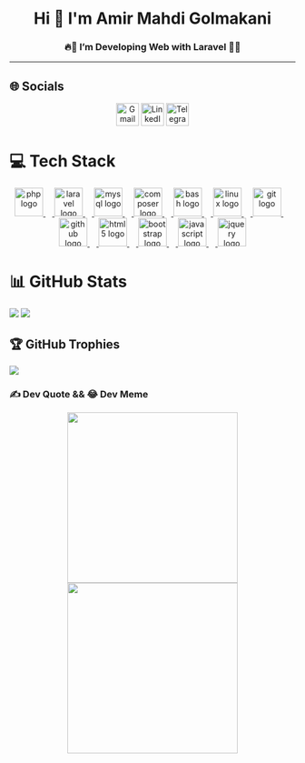 <h1 align="center">Hi 👋 I'm Amir Mahdi Golmakani</h1>
<h3 align="center">🔥🚀 <b>I’m Developing Web with Laravel</b> 🚀🔥</h3>

---
## 🌐 Socials
<div align="center">
  <a href="mailto:gooli6011@gmail.com"><img src="https://img.shields.io/badge/Gmail-red.svg?logo=gmail&logoColor=white" height="40" alt="Gmail"/></a>
  <a href="https://linkedin.com/in/gooli6011"><img src="https://img.shields.io/badge/LinkedIn-%230077B5.svg?logo=linkedin&logoColor=white" height="40" alt="LinkedIn"/></a>
  <a href="https://t.me/gooli6011"><img src="https://img.shields.io/badge/Telegram-blue.svg?logo=telegram&logoColor=white" height="40" alt="Telegram"/></a>
</div>

# 💻 Tech Stack
<div align="center">
  <a href="https://github.com/gooli6011">
    <img src="https://cdn.jsdelivr.net/gh/devicons/devicon/icons/php/php-original.svg" height="50" alt="php logo"  />
    <img width="12" />
    <img src="https://cdn.simpleicons.org/laravel/FF2D20" height="50" alt="laravel logo"  />
    <img width="12" />
    <img src="https://cdn.jsdelivr.net/gh/devicons/devicon/icons/mysql/mysql-original.svg" height="50" alt="mysql logo"  />
    <img width="12" />
    <img src="https://cdn.jsdelivr.net/gh/devicons/devicon/icons/composer/composer-original.svg" height="50" alt="composer logo"  />
    <img width="12" />
    <img src="https://skillicons.dev/icons?i=bash" height="50" alt="bash logo"  />
    <img width="12" />
    <img src="https://cdn.jsdelivr.net/gh/devicons/devicon/icons/linux/linux-original.svg" height="50" alt="linux logo"  />
    <img width="12" />
    <img src="https://cdn.jsdelivr.net/gh/devicons/devicon/icons/git/git-original.svg" height="50" alt="git logo"  />
    <img width="12" />
    <img src="https://skillicons.dev/icons?i=github" height="50" alt="github logo"  />
    <img width="12" />
    <img src="https://cdn.jsdelivr.net/gh/devicons/devicon/icons/html5/html5-original.svg" height="50" alt="html5 logo"  />
    <img width="12" />
    <img src="https://cdn.jsdelivr.net/gh/devicons/devicon/icons/bootstrap/bootstrap-original.svg" height="50" alt="bootstrap logo"  />
    <img width="12" />
    <img src="https://cdn.jsdelivr.net/gh/devicons/devicon/icons/javascript/javascript-original.svg" height="50" alt="javascript logo"  />
    <img width="12" />
    <img src="https://cdn.jsdelivr.net/gh/devicons/devicon/icons/jquery/jquery-original.svg" height="50" alt="jquery logo"  />
  </a>
</div>

###

# 📊 GitHub Stats
[![](https://github-readme-streak-stats.herokuapp.com/?user=gooli6011&theme=dark&hide_border=false)](https://github.com/gooli6011)
[![](https://github-readme-stats.vercel.app/api?username=gooli6011&theme=dark&hide_border=false&include_all_commits=false&count_private=true)](https://github.com/gooli6011)

## 🏆 GitHub Trophies
[![](https://github-profile-trophy.vercel.app/?username=gooli6011&theme=dark&no-frame=false&no-bg=false&margin-w=4)](https://github.com/gooli6011)

### ✍️ Dev Quote && 😂 Dev Meme
<div align="center">
  <a href="https://github.com/gooli6011">
    <img src='https://quotes-github-readme.vercel.app/api?theme=nord&border=true&quote=Keep+it+simple,+stupid!&author=Kelly+Johnson' style="height:300px"/>
  </a>
  
  <a href="https://github.com/gooli6011">
    <img src='https://memer-new.vercel.app/' style="height:300px;"/>
  </a>
</div>

